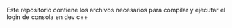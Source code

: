 Este repositorio contiene los archivos necesarios para compilar y ejecutar el login de consola en dev c++

